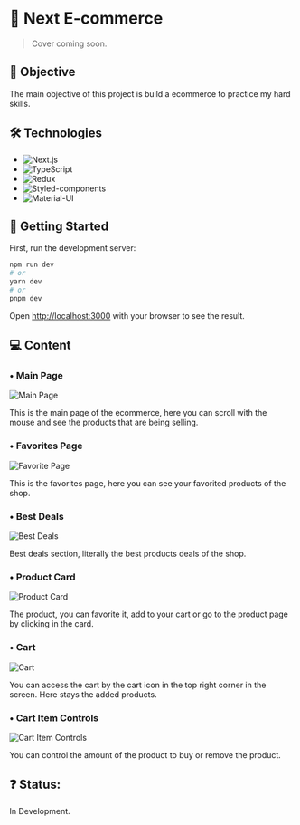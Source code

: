 # 🛒 Next E-commerce
> Cover coming soon.

## 🎯 Objective
The main objective of this project is build a ecommerce to practice my hard skills.

## 🛠 Technologies
- ![Next.js](https://img.shields.io/badge/Next-black?style=for-the-badge&logo=next.js&logoColor=white)
- ![TypeScript](https://img.shields.io/badge/TypeScript-007ACC?style=for-the-badge&logo=typescript&logoColor=white)
- ![Redux](https://img.shields.io/badge/Redux-593D88?style=for-the-badge&logo=redux&logoColor=white)
- ![Styled-components](https://img.shields.io/badge/styled--components-DB7093?style=for-the-badge&logo=styled-components&logoColor=white)
- ![Material-UI](https://img.shields.io/badge/Material--UI-0081CB?style=for-the-badge&logo=material-ui&logoColor=white)

## 🚀 Getting Started
First, run the development server:

```bash
npm run dev
# or
yarn dev
# or
pnpm dev
```

Open [http://localhost:3000](http://localhost:3000) with your browser to see the result.

## 💻 Content
### • Main Page
![Main Page](https://i.imgur.com/XljSby7.png)

This is the main page of the ecommerce, here you can scroll with the mouse and see the products that are being selling.

### • Favorites Page
![Favorite Page](https://i.imgur.com/3WjdqVo.png)

This is the favorites page, here you can see your favorited products of the shop.

### • Best Deals
![Best Deals](https://i.imgur.com/qFjSZ6Z.png)

Best deals section, literally the best products deals of the shop.

### • Product Card
![Product Card](https://i.imgur.com/TJd8FBa.png)

The product, you can favorite it, add to your cart or go to the product page by clicking in the card.

### • Cart
![Cart](https://i.imgur.com/2iGTqtU.png)

You can access the cart by the cart icon in the top right corner in the screen. Here stays the added products.

### • Cart Item Controls
![Cart Item Controls](https://i.imgur.com/m7YwUxC.png)

You can control the amount of the product to buy or remove the product.

## ❓ Status: 
In Development.
